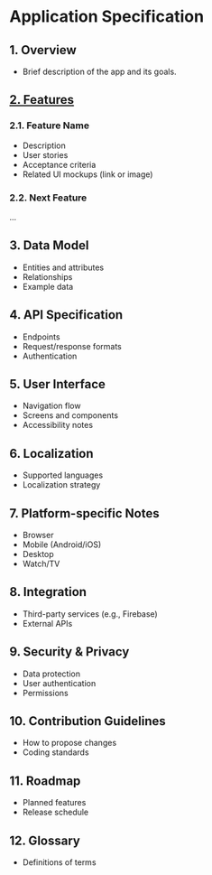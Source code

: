 # Application Specification

## 1. Overview
- Brief description of the app and its goals.

## [2. Features](02-features.md)
### 2.1. Feature Name
- Description
- User stories
- Acceptance criteria
- Related UI mockups (link or image)

### 2.2. Next Feature
...

## 3. Data Model
- Entities and attributes
- Relationships
- Example data

## 4. API Specification
- Endpoints
- Request/response formats
- Authentication

## 5. User Interface
- Navigation flow
- Screens and components
- Accessibility notes

## 6. Localization
- Supported languages
- Localization strategy

## 7. Platform-specific Notes
- Browser
- Mobile (Android/iOS)
- Desktop
- Watch/TV

## 8. Integration
- Third-party services (e.g., Firebase)
- External APIs

## 9. Security & Privacy
- Data protection
- User authentication
- Permissions

## 10. Contribution Guidelines
- How to propose changes
- Coding standards

## 11. Roadmap
- Planned features
- Release schedule

## 12. Glossary
- Definitions of terms
